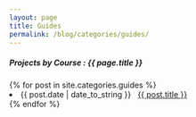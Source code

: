 ```yaml
---
layout: page
title: Guides
permalink: /blog/categories/guides/
---
```


<h5> Projects by Course : {{ page.title }} </h5>

<div class="row">
{% for post in site.categories.guides %}
 <li class="card blog-post"><span>{{ post.date | date_to_string }}</span> &nbsp; <a href="{{ post.url }}">{{ post.title }}</a></li>
{% endfor %}
</div>